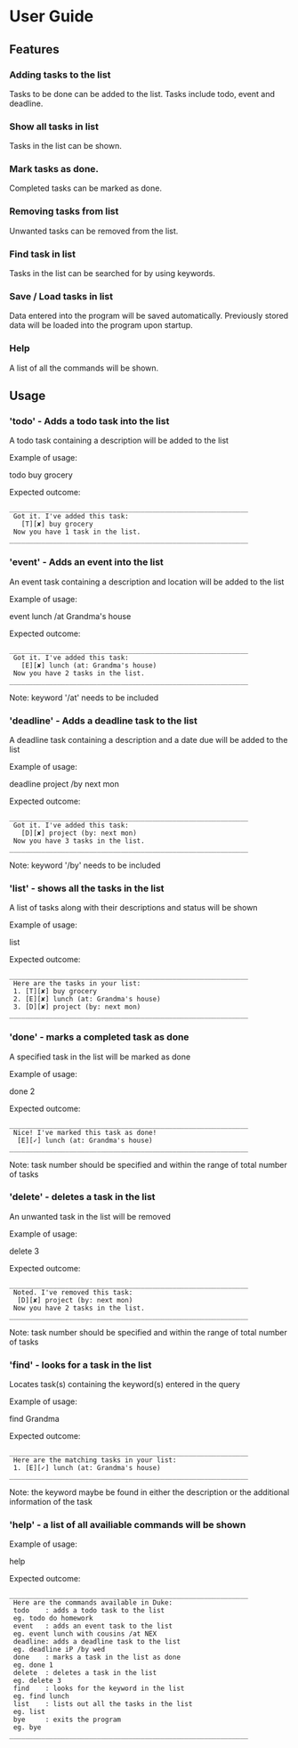 # User Guide

## Features 

### Adding tasks to the list

Tasks to be done can be added to the list.
Tasks include todo, event and deadline.

### Show all tasks in list

Tasks in the list can be shown.

### Mark tasks as done.

Completed tasks can be marked as done.

### Removing tasks from list

Unwanted tasks can be removed from the list.

### Find task in list

Tasks in the list can be searched for by using keywords.

### Save / Load tasks in list

Data entered into the program will be saved automatically.
Previously stored data will be loaded into the program upon startup.

### Help

A list of all the commands will be shown.

## Usage

### 'todo' - Adds a todo task into the list

A todo task containing a description will be added to the list

Example of usage:

todo buy grocery

Expected outcome:

    ____________________________________________________________
     Got it. I've added this task:
       [T][✘] buy grocery
     Now you have 1 task in the list.
    ____________________________________________________________


### 'event' - Adds an event into the list

An event task containing a description and location will be added to the list

Example of usage:

event lunch /at Grandma's house

Expected outcome:

    ____________________________________________________________
     Got it. I've added this task:
       [E][✘] lunch (at: Grandma's house)
     Now you have 2 tasks in the list.
    ____________________________________________________________


Note: keyword '/at' needs to be included

### 'deadline' - Adds a deadline task to the list

A deadline task containing a description and a date due will be added to the list

Example of usage:

deadline project /by next mon

Expected outcome:

    ____________________________________________________________
     Got it. I've added this task:
       [D][✘] project (by: next mon)
     Now you have 3 tasks in the list.
    ____________________________________________________________


Note: keyword '/by' needs to be included

### 'list' - shows all the tasks in the list

A list of tasks along with their descriptions and status will be shown

Example of usage:

list

Expected outcome:

    ____________________________________________________________
     Here are the tasks in your list:
     1. [T][✘] buy grocery
     2. [E][✘] lunch (at: Grandma's house)
     3. [D][✘] project (by: next mon)
    ____________________________________________________________


### 'done' - marks a completed task as done

A specified task in the list will be marked as done

Example of usage:

done 2

Expected outcome:

    ____________________________________________________________
     Nice! I've marked this task as done!
      [E][✓] lunch (at: Grandma's house)
    ____________________________________________________________


Note: task number should be specified and within the range of total number of tasks

### 'delete' - deletes a task in the list

An unwanted task in the list will be removed

Example of usage:

delete 3

Expected outcome:

    ____________________________________________________________
     Noted. I've removed this task:
      [D][✘] project (by: next mon)
     Now you have 2 tasks in the list.
    ____________________________________________________________


Note: task number should be specified and within the range of total number of tasks

### 'find' - looks for a task in the list

Locates task(s) containing the keyword(s) entered in the query

Example of usage:

find Grandma

Expected outcome:

    ____________________________________________________________
     Here are the matching tasks in your list:
     1. [E][✓] lunch (at: Grandma's house)
    ____________________________________________________________


Note: the keyword maybe be found in either the description or the additional information of the task

### 'help' - a list of all availiable commands will be shown

Example of usage:

help

Expected outcome:

    ____________________________________________________________
     Here are the commands available in Duke:
     todo    : adds a todo task to the list
     eg. todo do homework
     event   : adds an event task to the list
     eg. event lunch with cousins /at NEX
     deadline: adds a deadline task to the list
     eg. deadline iP /by wed
     done    : marks a task in the list as done
     eg. done 1
     delete  : deletes a task in the list
     eg. delete 3
     find    : looks for the keyword in the list
     eg. find lunch
     list    : lists out all the tasks in the list
     eg. list
     bye     : exits the program
     eg. bye
    ____________________________________________________________


